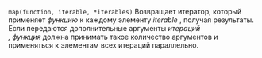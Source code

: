 `map(function, iterable, *iterables)`
Возвращает итератор, который применяет _функцию_ к каждому элементу _iterable_ , получая результаты. Если передаются дополнительные аргументы _итераций ,_ _функция_ должна принимать такое количество аргументов и применяться к элементам всех итераций параллельно.